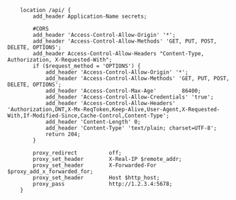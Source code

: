         location /api/ {
            add_header Application-Name secrets;

            #CORS
            add_header 'Access-Control-Allow-Origin' '*';
            add_header 'Access-Control-Allow-Methods' 'GET, PUT, POST, DELETE, OPTIONS';
            add_header Access-Control-Allow-Headers "Content-Type, Authorization, X-Requested-With";
            if ($request_method = 'OPTIONS') {
                add_header 'Access-Control-Allow-Origin' '*';
                add_header 'Access-Control-Allow-Methods' 'GET, PUT, POST, DELETE, OPTIONS';
                add_header 'Access-Control-Max-Age'        86400;
                add_header 'Access-Control-Allow-Credentials' 'true';
                add_header 'Access-Control-Allow-Headers' 'Authorization,DNT,X-Mx-ReqToken,Keep-Alive,User-Agent,X-Requested-With,If-Modified-Since,Cache-Control,Content-Type';
                add_header 'Content-Length' 0;
                add_header 'Content-Type' 'text/plain; charset=UTF-8';
                return 204;
            }

            proxy_redirect          off;
            proxy_set_header        X-Real-IP $remote_addr;
            proxy_set_header        X-Forwarded-For $proxy_add_x_forwarded_for;
            proxy_set_header        Host $http_host;
            proxy_pass              http://1.2.3.4:5678;
        }